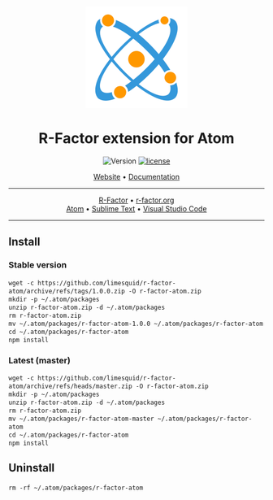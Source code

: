 <div align="center">
  <a href="https://r-factor.org">
    <img src="https://raw.githubusercontent.com/limesquid/r-factor/master/logo.png" alt="R-Factor logo" />
  </a>

  <h1>R-Factor extension for Atom</h1>

  <p>
    <img src="https://img.shields.io/github/package-json/v/limesquid/r-factor-atom.svg" alt="Version" />
    <a href="https://github.com/limesquid/r-factor-atom/blob/master/LICENSE">
      <img src="https://img.shields.io/github/license/limesquid/r-factor-atom" alt="license" />
    </a>
  </p>

  <p>
    <a href="https://r-factor.org">Website</a> • <a href="https://r-factor.org/documentation">Documentation</a>
  </p>

  <hr />

  <p>
    <a href="https://github.com/limesquid/r-factor">R-Factor</a> • <a href="https://github.com/limesquid/r-factor-website">r-factor.org</a>
    <br />
    <a href="https://github.com/limesquid/r-factor-atom">Atom</a> • <a href="https://github.com/limesquid/r-factor-sublime">Sublime Text</a> • <a href="https://github.com/limesquid/r-factor-vscode">Visual Studio Code</a>
  </p>

  <hr />
</div>

## Install

### Stable version

```Shell
wget -c https://github.com/limesquid/r-factor-atom/archive/refs/tags/1.0.0.zip -O r-factor-atom.zip
mkdir -p ~/.atom/packages
unzip r-factor-atom.zip -d ~/.atom/packages
rm r-factor-atom.zip
mv ~/.atom/packages/r-factor-atom-1.0.0 ~/.atom/packages/r-factor-atom
cd ~/.atom/packages/r-factor-atom
npm install
```

### Latest (master)

```Shell
wget -c https://github.com/limesquid/r-factor-atom/archive/refs/heads/master.zip -O r-factor-atom.zip
mkdir -p ~/.atom/packages
unzip r-factor-atom.zip -d ~/.atom/packages
rm r-factor-atom.zip
mv ~/.atom/packages/r-factor-atom-master ~/.atom/packages/r-factor-atom
cd ~/.atom/packages/r-factor-atom
npm install
```

## Uninstall

```Shell
rm -rf ~/.atom/packages/r-factor-atom
```
